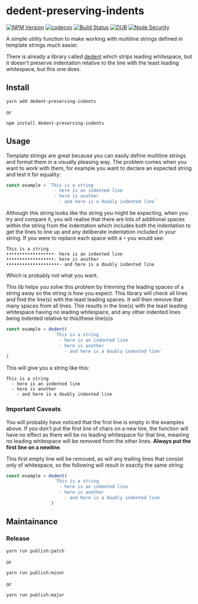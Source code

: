 # dedent-preserving-indents

[![NPM Version](https://img.shields.io/npm/v/dedent-preserving-indents.svg)](https://www.npmjs.com/package/dedent-preserving-indents)
[![codecov](https://img.shields.io/codecov/c/github/Undistraction/dedent-preserving-indents.svg)](https://codecov.io/gh/Undistraction/dedent-preserving-indents)
[![Build Status](https://img.shields.io/travis/Undistraction/dedent-preserving-indents.svg)](https://travis-ci.org/Undistraction/dedent-preserving-indents)
[![DUB](https://img.shields.io/dub/l/vibe-d.svg)](./LICENSE.md)
[![Node Security](https://nodesecurity.io/orgs/dwyl/projects/b14b4e9c-faf5-46b7-b8aa-9b1c026c4b51/badge)](https://nodesecurity.io/orgs/dwyl/projects/b14b4e9c-faf5-46b7-b8aa-9b1c026c4b51)

A simple utility function to make working with multiline strings defined in template strings much easier.

There is already a library called [dedent](https://www.npmjs.com/package/dedent) which strips leading whitespace, but it doesn't preserve indentation relative to the line with the least leading whitespace, but this one does. 
 
## Install

```
yarn add dedent-preserving-indents
```

or

```
npm install dedent-preserving-indents
```

## Usage

Template strings are great because you can easily define multiline strings and format them in a visually pleasing way. The problem comes when you want to work with them, for example you want to declare an expected string and test it for equality:

```javascript
const example = `This is a string
                  - here is an indented line
                  - here is another
                    - and here is a doubly indented line`
```

Although this string looks like the string you might be expecting, when you try and compare it, you will realise that there are lots of additional spaces within the string from the indentation which includes both the indentation to get the lines to line up and any deliberate indentation included in your string. If you were to replace each space with a `•` you would see:

```text
This is a string
••••••••••••••••••- here is an indented line
••••••••••••••••••- here is another
••••••••••••••••••••- and here is a doubly indented line
```

Which is probably not what you want.

This lib helps you solve this problem by trimming the leading spaces of a string away so the string is how you expect. This library will check all lines and find the line(s) with the least leading spaces. It will then remove that many spaces from all lines. This results in the line(s) with the least leading whitespace having no leading whitespace, and any other indented lines being indented relative to this/these line(s)s

```javascript
const example = dedent(
                  `This is a string
                    - here is an indented line
                    - here is another
                      - and here is a doubly indented line`
)
```

This will give you a string like this:

```text
This is a string
  - here is an indented line
  - here is another
    - and here is a doubly indented line
```

### Important Caveats

You will probably have noticed that the first line is empty in the examples above. If you don't put the first line of chars on a new line, the function will have no effect as there will be no leading whitespace for that line, meaning no leading whitespace will be removed from the other lines. **Always put the first line on a newline**.

This first empty line will be removed, as will any trailing lines that consist only of whitespace, so the following will result in exactly the same string:

```javascript
const example = dedent(
                  `This is a string
                    - here is an indented line
                    - here is another
                      - and here is a doubly indented line
                `)
```

## Maintainance

### Release

```bash
yarn run publish:patch
```

or

```bash
yarn run publish:minor
```

or

```bash
yarn run publish:major
```

